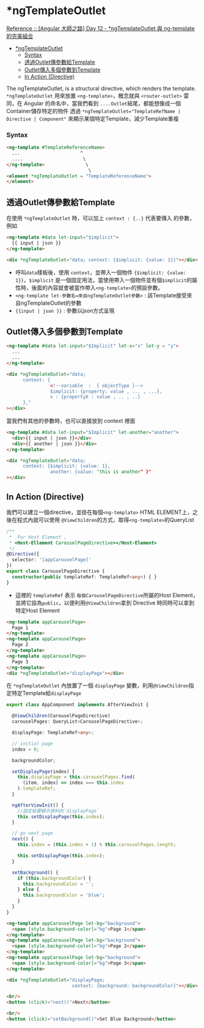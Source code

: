 # *ngTemplateOutlet

[Reference :: [Angular 大師之路] Day 12 - *ngTemplateOutlet 與 ng-template 的完美組合](https://ithelp.ithome.com.tw/articles/10205829)

- [*ngTemplateOutlet](#ngtemplateoutlet)
    - [Syntax](#syntax)
  - [透過Outlet傳參數給Template](#透過outlet傳參數給template)
  - [Outlet傳入多個參數到Template](#outlet傳入多個參數到template)
  - [In Action (Directive)](#in-action-directive)

The ngTemplateOutlet, is a structural directive, which renders the template.
`*ngTemplateOutlet` 用來放置 `<ng-template>`，概念就與 `<router-outlet>` 雷同，在 Angular 的命名中，當我們看到 `....Outlet`結尾，都能想像成一個Container儲存特定的物件
透過 `*ngTemplateOutlet="TemplateRefName | Directive | Component"` 來顯示某個特定Template，減少Template重複
### Syntax

```html 
<ng-template #TemplateReferenceName>
  ...                      ^
  ....                      \
</ng-template>               \ 
                              \
<element *ngTemplateOutlet = "TemplateReferenceName">
</element>
```

## 透過Outlet傳參數給Template

在使用 `*ngTemplateOutlet` 時，可以加上 `context : {..}` 代表要傳入 <ng-template> 的參數，例如
```html
<ng-template #data let-input="$implicit">
  {{ input | json }}
</ng-template>

<div *ngTemplateOutlet="data; context: {$implicit: {value: 1}}"></div>
```
- 呼叫`data`樣板後，使用 `context`，並帶入一個物件 `{$implicit: {value: 1}}`，`$implicit` 是一個固定用法，當使用帶入一個物件並有個`$implicit`的屬性時，後面的內容就會被當作帶入`<ng-template>`的預設參數。
- `<ng-template let-參數名=來自ngTemplateOutlet參數>` : 該Template接受來
自ngTemplateOutlet的參數
- `{{input | json }}` : 參數以json方式呈現

## Outlet傳入多個參數到Template 

```html
<ng-template #data let-input="$Implicit" let-x="x" let-y = "y">
  ...
  ...
</ng-template>

<div *ngTemplateOutlet="data; 
      context: {
                <!--variable  :  { objectType }-->
                $implicit: {property: value , ... , ...}, 
                x : {propertyX : value , .. , ..}
      },"
></div>
```

當我們有其他的參數時，也可以直接放到 context 裡面
```html
<ng-template #data let-input="$Implicit" let-another="another">
  <div>{{ input | json }}</div>
  <div>{{ another | json }}</div>
</ng-template>

<div *ngTemplateOutlet="data; 
      context: {$implicit: {value: 1}, 
                another: {value: "this is another" }"
></div>
```

## In Action (Directive)

我們可以建立一個directive，並掛在每個`<ng-template>` HTML ELEMENT上，之後在程式內就可以使用 `@ViewChildren`的方式，取得`<ng-template>`的QueryList
```typescript
/**
 *  For Host Element , 
 * <Host-Ellement CarouselPageDirective></Host-Element>
 */
@Directive({
  selector: '[appCarouselPage]'
})
export class CarouselPageDirective {
  constructor(public templateRef: TemplateRef<any>) { }
}
```
- 這裡的 `templateRef` 表示 `每個CarouselPageDirective`所屬的Host Element，並將它設為`public`，以便利用`@ViewChildren`拿到 Directive 時同時可以拿到特定Host Element


```html
<ng-template appCarouselPage>
  Page 1
</ng-template>
<ng-template appCarouselPage>
  Page 2
</ng-template>
<ng-template appCarouselPage>
  Page 3
</ng-template>
<div *ngTemplateOutlet="displayPage"></div>
```

在 `*ngTemplateOutlet` 內放置了一個 `displayPage` 變數，利用`@ViewChildren`指定特定Template給`displayPage`
```typescript
export class AppComponent implements AfterViewInit {

  @ViewChildren(CarouselPageDirective)
  carouselPages: QueryList<CarouselPageDirective>;

  displayPage: TemplateRef<any>;

  // initial page
  index = 0;

  backgroundColor;

  setDisplayPage(index) {
    this.displayPage = this.carouselPages.find(
      (item, index) => index === this.index
    ).templateRef;
  }

  ngAfterViewInit() {
    //設定給要顯示資料的`displayPage`
    this.setDisplayPage(this.index);
  }

  // go next page 
  next() {
    this.index = (this.index + 1) % this.carouselPages.length;

    this.setDisplayPage(this.index);
  }

  setBackground() {
    if (this.backgroundColor) {
      this.backgroundColor = '';
    } else {
      this.backgroundColor = 'blue';
    }
  }
}

```

```html
<ng-template appCarouselPage let-bg="background">
  <span [style.background-color]="bg">Page 1</span>
</ng-template>
<ng-template appCarouselPage let-bg="background">
  <span [style.background-color]="bg">Page 2</span>
</ng-template>
<ng-template appCarouselPage let-bg="background">
  <span [style.background-color]="bg">Page 3</span>
</ng-template>

<div *ngTemplateOutlet="displayPage; 
                        context: {background: backgroundColor}"></div>

<br/>
<button (click)="next()">Next</button>

<br/>
<button (click)="setBackground()">Set Blue Background</button>
```

